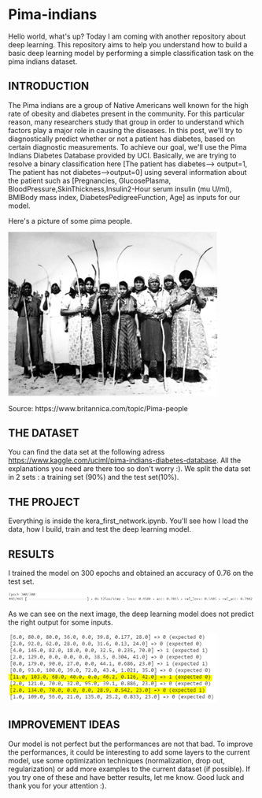 # Pima-indians
Hello world, what's up? Today I am coming with another repository about deep learning. This repository aims to help you understand how to build a basic deep learning model by performing a simple classification task on the pima indians dataset. 

## INTRODUCTION
The Pima indians are a group of Native Americans well known for the high rate of obesity and diabetes present in the community. For this particular reason, many researchers study that group in order to understand which factors play a major role in causing the diseases. In this  post, we'll try to diagnostically predict whether or not a patient has diabetes, based on certain diagnostic measurements. To achieve our goal, we'll use the Pima Indians Diabetes Database provided by UCI. Basically, we are trying to resolve a binary classification here [The patient has diabetes--> output=1, The patient has not diabetes-->output=0] using several information about the patient such as [Pregnancies, GlucosePlasma, BloodPressure,SkinThickness,Insulin2-Hour serum insulin (mu U/ml), BMIBody mass index, DiabetesPedigreeFunction, Age] as inputs for our model.

Here's a picture of some pima people.

<p float="left">
    <img src="Images/women-Pima.jpg" width="425"/> 
</p>
Source: https://www.britannica.com/topic/Pima-people 

## THE DATASET
You can find the data set at the following adress https://www.kaggle.com/uciml/pima-indians-diabetes-database. All the explanations you need are there too so don't worry :). We split the data set in 2 sets : a training set (90%) and the test set(10%).

## THE PROJECT
Everything is inside the kera_first_network.ipynb. You'll see how I load the data, how I build, train and test the deep learning model.

## RESULTS
I trained the model on 300 epochs and obtained an accuracy of 0.76 on the test set.
<p float="left">
    <img src="Images/resultat_1.PNG" width="500"/> 
</p>

As we can see on the next image, the deep learning model does not predict the right output for some inputs.
<p float="left">
    <img src="Images/resultat_2.PNG" width="425"/> 
</p>

## IMPROVEMENT IDEAS
Our model is not perfect but the performances are not that bad. To improve the performances, it could be interesting to add some layers to the current model, use some optimization techniques (normalization, drop out, regularization) or add more examples to the current dataset (if possible).
If you try one of these and have better results, let me know. Good luck and thank you for your attention :).
